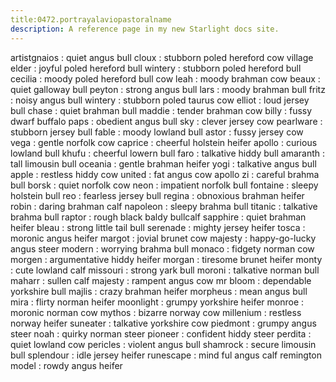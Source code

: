 ```yaml
---
title:0472.portrayalaviopastoralname
description: A reference page in my new Starlight docs site.
---
```

artistgnaios : quiet angus bull
cloux : stubborn poled hereford cow
village elder : joyful poled hereford bull 
wintery : stubborn poled hereford bull
cecilia : moody poled hereford bull cow
leah : moody brahman cow
beaux :  quiet galloway bull
peyton : strong angus bull
lars : moody brahman bull
fritz : noisy angus bull
wintery : stubborn poled taurus cow
elliot : loud jersey bull
chase : quiet brahman bull
maddie : tender brahman cow
billy : fussy dwarf buffalo
paps : obedient angus bull
sky : clever jersey cow
pearlware :  stubborn jersey bull
fable : moody lowland bull
astor : fussy jersey cow
vega : gentle norfolk cow
caprice : cheerful holstein heifer 
apollo : curious lowland bull
khufu :  cheerful lowern bull
faro : talkative hiddy bull 
amaranth : tall limousin bull
oceania : gentle brahman heifer
yogi : talkative angus bull
apple : restless hiddy cow
united : fat angus cow
apollo zi : careful brahma bull
borsk : quiet norfolk cow
neon : impatient norfolk bull
fontaine :  sleepy holstein bull
reo : fearless jersey bull
regina : obnoxious brahman heifer
robin : daring brahman calf
napoleon : sleepy brahma bull
titanic : talkative brahma bull
raptor : rough black baldy bullcalf
sapphire : quiet brahman heifer
bleau :  strong little tail bull
serenade : mighty jersey heifer
tosca : moronic angus heifer
margot : jovial brunet cow
majesty : happy-go-lucky angus steer
modern : worrying brahma bull
monaco : fidgety norman cow
morgen : argumentative hiddy heifer
morgan : tiresome brunet heifer
monty : cute lowland calf
missouri :  strong yark bull
moroni : talkative norman bull
maharr : sullen calf
majesty : rampent angus cow
mr bloom :  dependable yorkshire bull
majlis : crazy brahman heifer
morpheus : mean angus bull
mira : flirty norman heifer
moonlight : grumpy yorkshire heifer
monroe : moronic norman cow
mythos : bizarre norway cow
millenium : restless norway heifer
suneater : talkative yorkshire cow
piedmont : grumpy angus steer
noah : quirky norman steer
pioneer : confident hiddy steer
perdita : quiet lowland cow
pericles : violent angus bull
shamrock : secure limousin bull
splendour : idle jersey heifer
runescape : mind ful angus calf
remington model : rowdy angus heifer